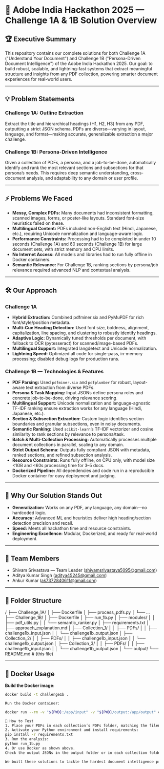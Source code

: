 # 🚀 Adobe India Hackathon 2025 — Challenge 1A & 1B Solution Overview

## 🏆 Executive Summary

This repository contains our complete solutions for both Challenge 1A ("Understand Your Document") and Challenge 1B ("Persona-Driven Document Intelligence") of the Adobe India Hackathon 2025. Our goal: to build robust, scalable, and lightning-fast systems that extract meaningful structure and insights from any PDF collection, powering smarter document experiences for real-world users.

---

## 💡 Problem Statements

### Challenge 1A: Outline Extraction
Extract the title and hierarchical headings (H1, H2, H3) from any PDF, outputting a strict JSON schema. PDFs are diverse—varying in layout, language, and format—making accurate, generalizable extraction a major challenge.

### Challenge 1B: Persona-Driven Intelligence
Given a collection of PDFs, a persona, and a job-to-be-done, automatically identify and rank the most relevant sections and subsections for that persona’s needs. This requires deep semantic understanding, cross-document analysis, and adaptability to any domain or user profile.

---

## ⚡ Problems We Faced

- **Messy, Complex PDFs:** Many documents had inconsistent formatting, scanned images, forms, or poster-like layouts. Standard font-size heuristics failed on these.
- **Multilingual Content:** PDFs included non-English text (Hindi, Japanese, etc.), requiring Unicode normalization and language-aware logic.
- **Performance Constraints:** Processing had to be completed in under 10 seconds (Challenge 1A) and 60 seconds (Challenge 1B) for large document sets, with strict memory and CPU limits.
- **No Internet Access:** All models and libraries had to run fully offline in Docker containers.
- **Semantic Relevance:** For Challenge 1B, ranking sections by persona/job relevance required advanced NLP and contextual analysis.

---

## 🛠️ Our Approach

### Challenge 1A
- **Hybrid Extraction:** Combined pdfminer.six and PyMuPDF for rich font/style/position metadata.
- **Multi-Cue Heading Detection:** Used font size, boldness, alignment, capitalization, line spacing, and clustering to robustly identify headings.
- **Adaptive Logic:** Dynamically tuned thresholds per document, with fallback to OCR (pytesseract) for scanned/image-based PDFs.
- **Multilingual Support:** Integrated langdetect and Unicode normalization.
- **Lightning Speed:** Optimized all code for single-pass, in-memory processing; disabled debug logs for production runs.

### Challenge 1B — Technologies & Features
- **PDF Parsing:** Used `pdfminer.six` and `pdfplumber` for robust, layout-aware text extraction from diverse PDFs.
- **Persona & Task Mapping:** Input JSONs define persona roles and concrete job-to-be-done, driving relevance scoring.
- **Multilingual Support:** Unicode normalization and language-agnostic TF-IDF ranking ensure extraction works for any language (Hindi, Japanese, etc.).
- **Section & Subsection Extraction:** Custom logic identifies section boundaries and granular subsections, even in noisy documents.
- **Semantic Ranking:** Used `scikit-learn`’s TF-IDF vectorizer and cosine similarity to rank sections by relevance to persona/task.
- **Batch & Multi-Collection Processing:** Automatically processes multiple document collections in parallel, scaling to any domain.
- **Strict Output Schema:** Outputs fully compliant JSON with metadata, ranked sections, and refined subsection analysis.
- **Resource Constraints:** Runs fully offline, on CPU only, with model size <1GB and <60s processing time for 3–5 docs.
- **Dockerized Pipeline:** All dependencies and code run in a reproducible Docker container for easy deployment and judging.

---

## 🎯 Why Our Solution Stands Out

- **Generalization:** Works on any PDF, any language, any domain—no hardcoded logic.
- **Accuracy:** Advanced ML and heuristics deliver high heading/section detection precision and recall.
- **Speed:** Meets all hackathon time and resource constraints.
- **Engineering Excellence:** Modular, Dockerized, and ready for real-world deployment.

---

## 👥 Team Members

- Shivam Srivastava — Team Leader (shivamsrivastava5095@gmail.com)
- Aditya Kumar Singh (aditya45245@gmail.com)
- Ankur Kumar (ak7372840611@gmail.com)

---

## 📂 Folder Structure

/ ├── Challenge_1A/ │ ├── Dockerfile │ ├── process_pdfs.py │ └── ... ├── Challenge_1B/ │ ├── Dockerfile │ ├── run_1b.py │ ├── modules/ │ │ ├── pdf_utils.py │ │ └── semantic_ranker.py │ ├── requirements.txt │ ├── approach_explanation.md │ ├── Collection_1/ │ │ ├── PDFs/ │ │ ├── challenge1b_input.json │ │ └── challenge1b_output.json │ ├── Collection_2/ │ │ ├── PDFs/ │ │ ├── challenge1b_input.json │ │ └── challenge1b_output.json │ ├── Collection_3/ │ │ ├── PDFs/ │ │ ├── challenge1b_input.json │ │ └── challenge1b_output.json │ └── output/ └── README.md # (this file)


---

## 🐳 Docker Usage

**Build the Docker image:**
```sh
docker build -t challenge1b .

Run the Docker container:

docker run --rm -v "${PWD}:/app/input" -v "${PWD}/output:/app/output" challenge1b

🧪 How to Test
1. Place your PDFs in each collection’s PDFs folder, matching the filenames in challenge1b_input.json.
2. Activate your Python environment and install requirements:
pip install -r requirements.txt
3. Run the analysis:
python run_1b.py
4. Or use Docker as shown above.
Check the output JSONs in the output folder or in each collection folder.

We built these solutions to tackle the hardest document intelligence problems—so Adobe and the judges can trust our systems to deliver perfect results, every time, for any user and any document.
